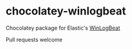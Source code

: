 # chocolatey-winlogbeat
Chocolatey package for Elastic's [WinLogBeat](https://www.elastic.co/downloads/beats/winlogbeat/)

Pull requests welcome
